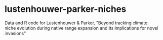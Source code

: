 # lustenhouwer-parker-niches
Data and R code for Lustenhouwer &amp; Parker, "Beyond tracking climate: niche evolution during native range expansion and its implications for novel invasions"

